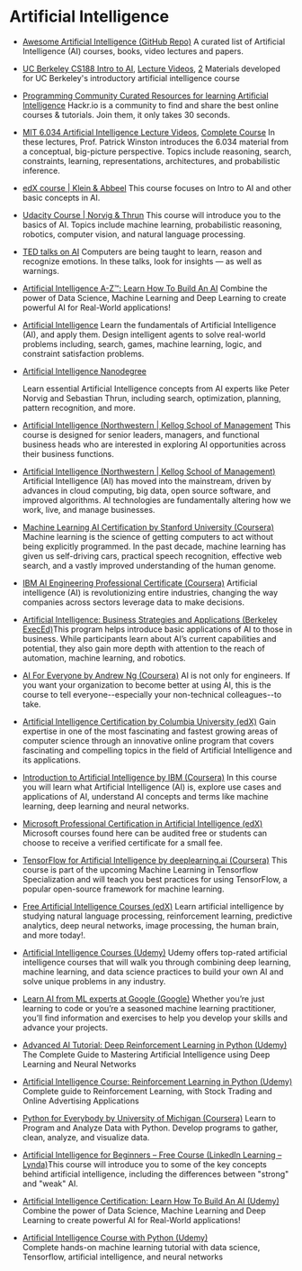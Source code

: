 # Artificial Intelligence

* [Awesome Artificial Intelligence \(GitHub Repo\)](https://github.com/owainlewis/awesome-artificial-intelligence) A curated list of Artificial Intelligence \(AI\) courses, books, video lectures and papers.
* [UC Berkeley CS188 Intro to AI](http://ai.berkeley.edu/home.html), [Lecture Videos](http://ai.berkeley.edu/lecture_videos.html), [2](https://www.youtube.com/watch?v=W1S-HSakPTM) Materials developed for UC Berkeley's introductory artificial intelligence course
* [Programming Community Curated Resources for learning Artificial Intelligence](https://hackr.io/tutorials/learn-artificial-intelligence-ai) Hackr.io is a community to find and share the best online courses & tutorials. Join them, it only takes 30 seconds.
* [MIT 6.034 Artificial Intelligence Lecture Videos](https://www.youtube.com/playlist?list=PLUl4u3cNGP63gFHB6xb-kVBiQHYe_4hSi), [Complete Course](https://ocw.mit.edu/courses/electrical-engineering-and-computer-science/6-034-artificial-intelligence-fall-2010/) In these lectures, Prof. Patrick Winston introduces the 6.034 material from a conceptual, big-picture perspective. Topics include reasoning, search, constraints, learning, representations, architectures, and probabilistic inference.
* [edX course \| Klein & Abbeel](https://courses.edx.org/courses/BerkeleyX/CS188x_1/1T2013/info) This course focuses on Intro to AI and other basic concepts in AI.
* [Udacity Course \| Norvig & Thrun](https://www.udacity.com/course/intro-to-artificial-intelligence--cs271) This course will introduce you to the basics of AI. Topics include machine learning, probabilistic reasoning, robotics, computer vision, and natural language processing.
* [TED talks on AI](http://www.ted.com/playlists/310/talks_on_artificial_intelligen) Computers are being taught to learn, reason and recognize emotions. In these talks, look for insights — as well as warnings.
* ​[Artificial Intelligence A-Z™: Learn How To Build An AI](https://career.guru99.com/recommends/artificialintelligence-1/)​ Combine the power of Data Science, Machine Learning and Deep Learning to create powerful AI for Real-World applications!
* ​[Artificial Intelligence](https://career.guru99.com/recommends/artificialintelligence-2/)​ Learn the fundamentals of Artificial Intelligence \(AI\), and apply them. Design intelligent agents to solve real-world problems including, search, games, machine learning, logic, and constraint satisfaction problems.
* ​[Artificial Intelligence Nanodegree](https://in.udacity.com/course/artificial-intelligence-nanodegree--nd889)​

  Learn essential Artificial Intelligence concepts from AI experts like Peter Norvig and Sebastian Thrun, including search, optimization, planning, pattern recognition, and more.

* ​[Artificial Intelligence \(Northwestern \| Kellog School of Management](https://digitaldefynd.com/best-artificial-intelligence-courses-training-certifications/#1_Artificial_Intelligence_Northwestern_Kellog_School_of_Management)​ This course is designed for senior leaders, managers, and functional business heads who are interested in exploring AI opportunities across their business functions.
* ​[Artificial Intelligence \(Northwestern \| Kellog School of Management\)](http://emeritus-institute-of-management.sjv.io/c/397676/674046/8201)​ Artificial Intelligence \(AI\) has moved into the mainstream, driven by advances in cloud computing, big data, open source software, and improved algorithms. AI technologies are fundamentally altering how we work, live, and manage businesses.
* ​[Machine Learning AI Certification by Stanford University \(Coursera\)](https://click.linksynergy.com/deeplink?id=vedj0cWlu2Y&mid=40328&u1=ddai1&murl=https%3A%2F%2Fwww.coursera.org%2Flearn%2Fmachine-learning)​ Machine learning is the science of getting computers to act without being explicitly programmed. In the past decade, machine learning has given us self-driving cars, practical speech recognition, effective web search, and a vastly improved understanding of the human genome.
* ​[IBM AI Engineering Professional Certificate \(Coursera\)](https://click.linksynergy.com/deeplink?id=vedj0cWlu2Y&mid=40328&u1=ddainewcert1&murl=https%3A%2F%2Fwww.coursera.org%2Fprofessional-certificates%2Fai-engineer)​ Artificial intelligence \(AI\) is revolutionizing entire industries, changing the way companies across sectors leverage data to make decisions.
* ​[Artificial Intelligence: Business Strategies and Applications \(Berkeley ExecEd\)](http://emeritus-institute-of-management.sjv.io/c/397676/754488/8201)​ This program helps introduce basic applications of AI to those in business. While participants learn about AI’s current capabilities and potential, they also gain more depth with attention to the reach of automation, machine learning, and robotics.
* ​[AI For Everyone by Andrew Ng \(Coursera\)](https://click.linksynergy.com/deeplink?id=vedj0cWlu2Y&mid=40328&u1=ddai3&murl=https%3A%2F%2Fwww.coursera.org%2Flearn%2Fai-for-everyone)​ AI is not only for engineers. If you want your organization to become better at using AI, this is the course to tell everyone--especially your non-technical colleagues--to take.
* ​[Artificial Intelligence Certification by Columbia University \(edX\)](https://www.awin1.com/cread.php?awinmid=6798&awinaffid=427859&clickref=ddai5&p=https%3A%2F%2Fwww.edx.org%2Fmicromasters%2Fcolumbiax-artificial-intelligence)​ Gain expertise in one of the most fascinating and fastest growing areas of computer science through an innovative online program that covers fascinating and compelling topics in the field of Artificial Intelligence and its applications.
* ​[Introduction to Artificial Intelligence by IBM \(Coursera\)](https://click.linksynergy.com/deeplink?id=vedj0cWlu2Y&mid=40328&u1=ddainew1&murl=https%3A%2F%2Fwww.coursera.org%2Flearn%2Fintroduction-to-ai)​ In this course you will learn what Artificial Intelligence \(AI\) is, explore use cases and applications of AI, understand AI concepts and terms like machine learning, deep learning and neural networks.
* ​[Microsoft Professional Certification in Artificial Intelligence \(edX\)](https://www.awin1.com/cread.php?awinmid=6798&awinaffid=427859&clickref=ddai6&p=https%3A%2F%2Fwww.edx.org%2Fmicrosoft-professional-program-artificial-intelligence)​ Microsoft courses found here can be audited free or students can choose to receive a verified certificate for a small fee.
* ​[TensorFlow for Artificial Intelligence by deeplearning.ai \(Coursera\)](https://click.linksynergy.com/deeplink?id=vedj0cWlu2Y&mid=40328&u1=ddai7&murl=https%3A%2F%2Fwww.coursera.org%2Flearn%2Fintroduction-tensorflow)​ This course is part of the upcoming Machine Learning in Tensorflow Specialization and will teach you best practices for using TensorFlow, a popular open-source framework for machine learning.
* [Free Artificial Intelligence Courses \(edX\)](https://www.awin1.com/cread.php?awinmid=6798&awinaffid=427859&clickref=ddainew2&p=%5B%5Bhttps%253A%252F%252Fwww.edx.org%252Flearn%252Fartificial-intelligence%5D%5D)​ Learn artificial intelligence by studying natural language processing, reinforcement learning, predictive analytics, deep neural networks, image processing, the human brain, and more today!.
* ​[Artificial Intelligence Courses \(Udemy\)](https://click.linksynergy.com/deeplink?id=vedj0cWlu2Y&mid=39197&u1=ddainew4&murl=https%3A%2F%2Fwww.udemy.com%2Ftopic%2Fartificial-intelligence%2F)​ Udemy offers top-rated artificial intelligence courses that will walk you through combining deep learning, machine learning, and data science practices to build your own AI and solve unique problems in any industry.
* ​[Learn AI from ML experts at Google \(Google\)](https://ai.google/education/)​ Whether you’re just learning to code or you’re a seasoned machine learning practitioner, you’ll find information and exercises to help you develop your skills and advance your projects.
* ​[Advanced AI Tutorial: Deep Reinforcement Learning in Python \(Udemy\)](https://click.linksynergy.com/deeplink?id=vedj0cWlu2Y&mid=39197&u1=ddai11&murl=https%3A%2F%2Fwww.udemy.com%2Fdeep-reinforcement-learning-in-python%2F)​ The Complete Guide to Mastering Artificial Intelligence using Deep Learning and Neural Networks
* [Artificial Intelligence Course: Reinforcement Learning in Python \(Udemy\)](https://click.linksynergy.com/deeplink?id=vedj0cWlu2Y&mid=39197&murl=https%3A%2F%2Fwww.udemy.com%2Fartificial-intelligence-reinforcement-learning-in-python%2F)​ Complete guide to Reinforcement Learning, with Stock Trading and Online Advertising Applications
* ​[Python for Everybody by University of Michigan \(Coursera\)](https://click.linksynergy.com/deeplink?id=vedj0cWlu2Y&mid=40328&u1=ddai15&murl=https%3A%2F%2Fwww.coursera.org%2Fspecializations%2Fpython)​ Learn to Program and Analyze Data with Python. Develop programs to gather, clean, analyze, and visualize data.
* ​[Artificial Intelligence for Beginners – Free Course \(LinkedIn Learning – Lynda\)](https://linkedin-learning.pxf.io/c/1238999/449670/8005?subId1=ddartificial1&u=https%3A%2F%2Fwww.linkedin.com%2Flearning%2Fartificial-intelligence-foundations-thinking-machines%2F)​ This course will introduce you to some of the key concepts behind artificial intelligence, including the differences between "strong" and "weak" AI.
* ​[Artificial Intelligence Certification: Learn How To Build An AI \(Udemy\)](https://click.linksynergy.com/deeplink?id=vedj0cWlu2Y&mid=39197&murl=https%3A%2F%2Fwww.udemy.com%2Fartificial-intelligence-az%2F)​ Combine the power of Data Science, Machine Learning and Deep Learning to create powerful AI for Real-World applications!
* ​[Artificial Intelligence Course with Python \(Udemy\)](https://click.linksynergy.com/deeplink?id=vedj0cWlu2Y&mid=39197&murl=https%3A%2F%2Fwww.udemy.com%2Fdata-science-and-machine-learning-with-python-hands-on%2F)​  
  Complete hands-on machine learning tutorial with data science, Tensorflow, artificial intelligence, and neural networks

